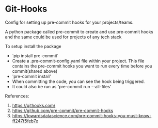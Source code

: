 # Git-Hooks
Config for setting up pre-commit hooks for your projects/teams.

A python package called pre-commit to create and use pre-commit hooks and the same could be used for projects of any tech stack

To setup install the package

- 'pip install pre-commit'
- Create a .pre-commit-config.yaml file within your project.
This file contains the pre-commit hooks you want to run every time before you commit(shared above)
- 'pre-commit install'
- When committing the code, you can see the hook being triggered.
- It could also be run as 'pre-commit run --all-files'

References:

1. https://githooks.com/
2. https://github.com/pre-commit/pre-commit-hooks
2. https://towardsdatascience.com/pre-commit-hooks-you-must-know-ff247f5feb7e
